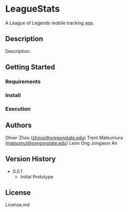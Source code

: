 # LeagueStats

A League of Legends mobile tracking app.

## Description

Description.

## Getting Started

### Requirements

### Install

### Execution

## Authors

Oliver Zhou (zhouo@oregonstate.edu)
Trent Matsumura (matsumut@oregonstate.edu)
Leon Ong
Jongwon An

## Version History

* 0.0.1
    * Initial Prototype

## License

License.md
